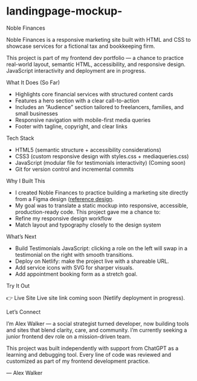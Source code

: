 # landingpage-mockup-
Noble Finances

Noble Finances is a responsive marketing site built with HTML and CSS to showcase services for a fictional tax and bookkeeping firm.

This project is part of my frontend dev portfolio — a chance to practice real-world layout, semantic HTML, accessibility, and responsive design. JavaScript interactivity and deployment are in progress.

What It Does (So Far)

- Highlights core financial services with structured content cards
- Features a hero section with a clear call-to-action
- Includes an “Audience” section tailored to freelancers, families, and small businesses
- Responsive navigation with mobile-first media queries
- Footer with tagline, copyright, and clear links


Tech Stack

- HTML5 (semantic structure + accessibility considerations)
- CSS3 (custom responsive design with styles.css + mediaqueries.css)
- JavaScript (modular file for testimonials interactivity) (Coming soon)
- Git for version control and incremental commits

Why I Built This

- I created Noble Finances to practice building a marketing site directly from a Figma design ([reference design]([url](https://plum-lunar-server.figma.site/)).
- My goal was to translate a static mockup into responsive, accessible, production-ready code. This project gave me a chance to:
- Refine my responsive design workflow
- Match layout and typography closely to the design system

What’s Next

- Build Testimonials JavaScript: clicking a role on the left will swap in a testimonial on the right with smooth transitions.
- Deploy on Netlify: make the project live with a shareable URL.
- Add service icons with SVG for sharper visuals.
- Add appointment booking form as a stretch goal.

Try It Out

👉 Live Site
Live site link coming soon (Netlify deployment in progress).

Let’s Connect

I’m Alex Walker — a social strategist turned developer, now building tools and sites that blend clarity, care, and community. I’m currently seeking a junior frontend dev role on a mission-driven team.

This project was built independently with support from ChatGPT as a learning and debugging tool. Every line of code was reviewed and customized as part of my frontend development practice.

— Alex Walker
